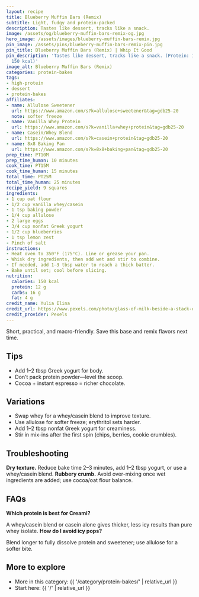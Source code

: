 ```yaml
---
layout: recipe
title: Blueberry Muffin Bars (Remix)
subtitle: Light, fudgy and protein-packed
description: Tastes like dessert, tracks like a snack.
image: /assets/og/blueberry-muffin-bars-remix-og.jpg
hero_image: /assets/images/blueberry-muffin-bars-remix.jpg
pin_image: /assets/pins/blueberry-muffin-bars-remix-pin.jpg
pin_title: Blueberry Muffin Bars (Remix) | Whip It Good
pin_description: 'Tastes like dessert, tracks like a snack. (Protein: 12 g, Calories:
  150 kcal)'
image_alt: Blueberry Muffin Bars (Remix)
categories: protein-bakes
tags:
- high-protein
- dessert
- protein-bakes
affiliates:
- name: Allulose Sweetener
  url: https://www.amazon.com/s?k=allulose+sweetener&tag=gdb25-20
  note: softer freeze
- name: Vanilla Whey Protein
  url: https://www.amazon.com/s?k=vanilla+whey+protein&tag=gdb25-20
- name: Casein/Whey Blend
  url: https://www.amazon.com/s?k=casein+protein&tag=gdb25-20
- name: 8x8 Baking Pan
  url: https://www.amazon.com/s?k=8x8+baking+pan&tag=gdb25-20
prep_time: PT10M
prep_time_human: 10 minutes
cook_time: PT15M
cook_time_human: 15 minutes
total_time: PT25M
total_time_human: 25 minutes
recipe_yield: 9 squares
ingredients:
- 1 cup oat flour
- 1/2 cup vanilla whey/casein
- 1 tsp baking powder
- 1/4 cup allulose
- 2 large eggs
- 3/4 cup nonfat Greek yogurt
- 1/2 cup blueberries
- 1 tsp lemon zest
- Pinch of salt
instructions:
- Heat oven to 350°F (175°C). Line or grease your pan.
- Whisk dry ingredients, then add wet and stir to combine.
- If needed, add 1–3 tbsp water to reach a thick batter.
- Bake until set; cool before slicing.
nutrition:
  calories: 150 kcal
  protein: 12 g
  carbs: 16 g
  fat: 4 g
credit_name: Yulia Ilina
credit_url: https://www.pexels.com/photo/glass-of-milk-beside-a-stack-of-muffins-on-wooden-board-9589797/
credit_provider: Pexels
---
```

Short, practical, and macro-friendly. Save this base and remix flavors next time.

## Tips
- Add 1–2 tbsp Greek yogurt for body.
- Don’t pack protein powder—level the scoop.
- Cocoa + instant espresso = richer chocolate.

## Variations
- Swap whey for a whey/casein blend to improve texture.
- Use allulose for softer freeze; erythritol sets harder.
- Add 1–2 tbsp nonfat Greek yogurt for creaminess.
- Stir in mix-ins after the first spin (chips, berries, cookie crumbles).

## Troubleshooting
**Dry texture.** Reduce bake time 2–3 minutes, add 1–2 tbsp yogurt, or use a whey/casein blend.
**Rubbery crumb.** Avoid over-mixing once wet ingredients are added; use cocoa/oat flour balance.

## FAQs
**Which protein is best for Creami?**

A whey/casein blend or casein alone gives thicker, less icy results than pure whey isolate.
**How do I avoid icy pops?**

Blend longer to fully dissolve protein and sweetener; use allulose for a softer bite.

## More to explore
- More in this category: {{ '/category/protein-bakes/' | relative_url }}
- Start here: {{ '/' | relative_url }}

